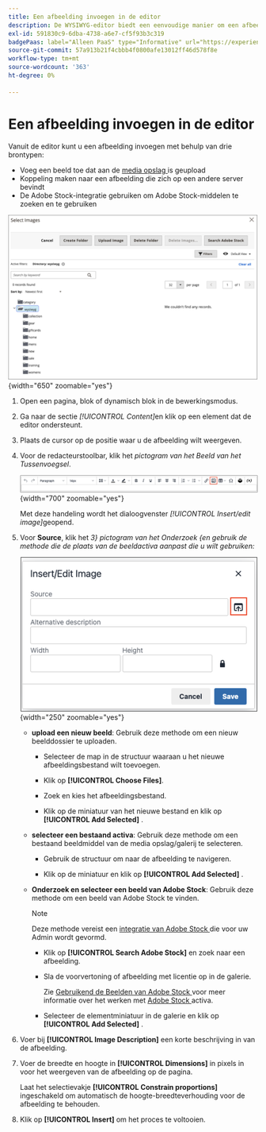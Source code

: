 ```yaml
---
title: Een afbeelding invoegen in de editor
description: De WYSIWYG-editor biedt een eenvoudige manier om een afbeelding in te voegen van de mediaopslagruimte, een afbeelding te koppelen aan een andere server of Adobe Stock-elementen te gebruiken.
exl-id: 591830c9-6dba-4738-a6e7-cf5f93b3c319
badgePaas: label="Alleen PaaS" type="Informative" url="https://experienceleague.adobe.com/nl/docs/commerce/user-guides/product-solutions" tooltip="Is alleen van toepassing op Adobe Commerce op Cloud-projecten (door Adobe beheerde PaaS-infrastructuur) en op projecten in het veld."
source-git-commit: 57a913b21f4cbbb4f0800afe13012ff46d578f8e
workflow-type: tm+mt
source-wordcount: '363'
ht-degree: 0%

---
```


# Een afbeelding invoegen in de editor

Vanuit de editor kunt u een afbeelding invoegen met behulp van drie brontypen:

- Voeg een beeld toe dat aan de [ media opslag ](media-storage.md) is geupload
- Koppeling maken naar een afbeelding die zich op een andere server bevindt
- De Adobe Stock-integratie gebruiken om Adobe Stock-middelen te zoeken en te gebruiken

![ Opslag van Media ](./assets/media-storage.png){width="650" zoomable="yes"}

1. Open een pagina, blok of dynamisch blok in de bewerkingsmodus.

1. Ga naar de sectie _[!UICONTROL Content]_&#x200B;en klik op een element dat de editor ondersteunt.

1. Plaats de cursor op de positie waar u de afbeelding wilt weergeven.

1. Voor de redacteurstoolbar, klik het _pictogram van het Beeld van het Tussenvoegsel_.

   ![ pictogram van het Beeld van het Tussenvoegsel ](./assets/editor-toolbar-image-button.png){width="700" zoomable="yes"}

   Met deze handeling wordt het dialoogvenster _[!UICONTROL Insert/edit image]_&#x200B;geopend.

1. Voor **Source**, klik het _3&rbrace; pictogram van het Onderzoek &lbrace;en gebruik de methode die de plaats van de beeldactiva aanpast die u wilt gebruiken:_

   ![ Selecterend het onderzoekspictogram ](./assets/editor-dialog-insert-image.png){width="250" zoomable="yes"}

   - **upload een nieuw beeld**: Gebruik deze methode om een nieuw beelddossier te uploaden.

      - Selecteer de map in de structuur waaraan u het nieuwe afbeeldingsbestand wilt toevoegen.

      - Klik op **[!UICONTROL Choose Files]**.

      - Zoek en kies het afbeeldingsbestand.

      - Klik op de miniatuur van het nieuwe bestand en klik op **[!UICONTROL Add Selected]** .

   - **selecteer een bestaand activa**: Gebruik deze methode om een bestaand beeldmiddel van de media opslag/galerij te selecteren.

      - Gebruik de structuur om naar de afbeelding te navigeren.

      - Klik op de miniatuur en klik op **[!UICONTROL Add Selected]** .

   - **Onderzoek en selecteer een beeld van Adobe Stock**: Gebruik deze methode om een beeld van Adobe Stock te vinden.

     >[!NOTE]
     >
     >Deze methode vereist een [ integratie van Adobe Stock ](adobe-stock.md) die voor uw Admin wordt gevormd.

      - Klik op **[!UICONTROL Search Adobe Stock]** en zoek naar een afbeelding.

      - Sla de voorvertoning of afbeelding met licentie op in de galerie.

        Zie [ Gebruikend de Beelden van Adobe Stock ](adobe-stock-manage.md) voor meer informatie over het werken met [ Adobe Stock ](https://stock.adobe.com) activa.

      - Selecteer de elementminiatuur in de galerie en klik op **[!UICONTROL Add Selected]** .

1. Voer bij **[!UICONTROL Image Description]** een korte beschrijving in van de afbeelding.

1. Voer de breedte en hoogte in **[!UICONTROL Dimensions]** in pixels in voor het weergeven van de afbeelding op de pagina.

   Laat het selectievakje **[!UICONTROL Constrain proportions]** ingeschakeld om automatisch de hoogte-breedteverhouding voor de afbeelding te behouden.

1. Klik op **[!UICONTROL Insert]** om het proces te voltooien.
